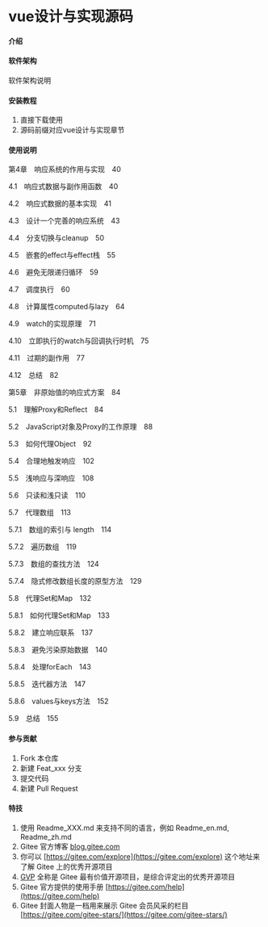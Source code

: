 # vue设计与实现源码

#### 介绍


#### 软件架构
软件架构说明


#### 安装教程

1.  直接下载使用
2.  源码前缀对应vue设计与实现章节

#### 使用说明

第4章　响应系统的作用与实现　40

4.1　响应式数据与副作用函数　40

4.2　响应式数据的基本实现　41

4.3　设计一个完善的响应系统　43

4.4　分支切换与cleanup　50

4.5　嵌套的effect与effect栈　55

4.6　避免无限递归循环　59

4.7　调度执行　60

4.8　计算属性computed与lazy　64

4.9　watch的实现原理　71

4.10　立即执行的watch与回调执行时机　75

4.11　过期的副作用　77

4.12　总结　82

第5章　非原始值的响应式方案　84

5.1　理解Proxy和Reflect　84

5.2　JavaScript对象及Proxy的工作原理　88

5.3　如何代理Object　92

5.4　合理地触发响应　102

5.5　浅响应与深响应　108

5.6　只读和浅只读　110

5.7　代理数组　113

5.7.1　数组的索引与 length　114

5.7.2　遍历数组　119

5.7.3　数组的查找方法　124

5.7.4　隐式修改数组长度的原型方法　129

5.8　代理Set和Map　132

5.8.1　如何代理Set和Map　133

5.8.2　建立响应联系　137

5.8.3　避免污染原始数据　140

5.8.4　处理forEach　143

5.8.5　迭代器方法　147

5.8.6　values与keys方法　152

5.9　总结　155

#### 参与贡献

1.  Fork 本仓库
2.  新建 Feat_xxx 分支
3.  提交代码
4.  新建 Pull Request


#### 特技

1.  使用 Readme\_XXX.md 来支持不同的语言，例如 Readme\_en.md, Readme\_zh.md
2.  Gitee 官方博客 [blog.gitee.com](https://blog.gitee.com)
3.  你可以 [https://gitee.com/explore](https://gitee.com/explore) 这个地址来了解 Gitee 上的优秀开源项目
4.  [GVP](https://gitee.com/gvp) 全称是 Gitee 最有价值开源项目，是综合评定出的优秀开源项目
5.  Gitee 官方提供的使用手册 [https://gitee.com/help](https://gitee.com/help)
6.  Gitee 封面人物是一档用来展示 Gitee 会员风采的栏目 [https://gitee.com/gitee-stars/](https://gitee.com/gitee-stars/)
